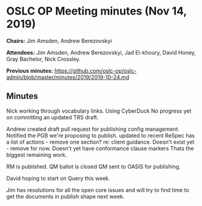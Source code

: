 # OSLC OP Meeting minutes (Nov 14, 2019)

**Chairs:** Jim Amsden, Andrew Berezovskyi

**Attendees:** Jim Amsden, Andrew Berezovskyi, Jad El-khoury, David Honey, Gray Bachelor, Nick Crossley.

**Previous minutes:** https://github.com/oslc-op/oslc-admin/blob/master/minutes/2019/2019-10-24.md

## Minutes

Nick working through vocabulary links.
Using CyberDuck
No progress yet on committing an updated TRS draft.

Andrew created draft pull request for publishing config management. 
Notified the PGB we're proposing to publish.
updated to recent ReSpec
has a list of actions - remove one section? re: client guidance. Doesn't exist yet - remove for now.
Doesn't yet have conformance clause markers Thats the biggest remaining work.

RM is published.
QM ballot is closed
QM sent to OASIS for publishing.

David hoping to start on Query this week.

Jim has resolutions for all the open core issues and will try to find time to get the documents in publish shape next week.
